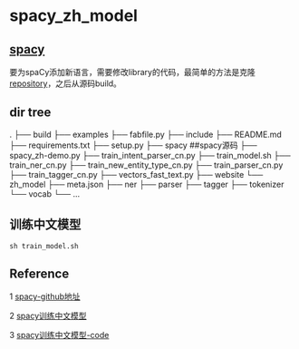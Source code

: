 # spacy_zh_model

## [spacy](https://spacy.io/)

要为spaCy添加新语言，需要修改library的代码，最简单的方法是克隆[repository](https://github.com/explosion/spaCy)，之后从源码build。


## dir tree
.
├── build
├── examples
├── fabfile.py
├── include
├── README.md
├── requirements.txt
├── setup.py
├── spacy  ##spacy源码
├── spacy_zh-demo.py
├── train_intent_parser_cn.py
├── train_model.sh
├── train_ner_cn.py
├── train_new_entity_type_cn.py
├── train_parser_cn.py
├── train_tagger_cn.py
├── vectors_fast_text.py
├── website
└── zh_model
    ├── meta.json
    ├── ner
    ├── parser
    ├── tagger
    ├── tokenizer
    └── vocab
└── ...

## 训练中文模型
    sh train_model.sh

## Reference

1 [spacy-github地址](https://github.com/explosion/spaCy/tree/master/spacy)

2 [spacy训练中文模型](https://www.jianshu.com/u/3b77f85cc918)

3 [spacy训练中文模型-code](https://github.com/jeusgao/spaCy-new-language-test-Chinese)
